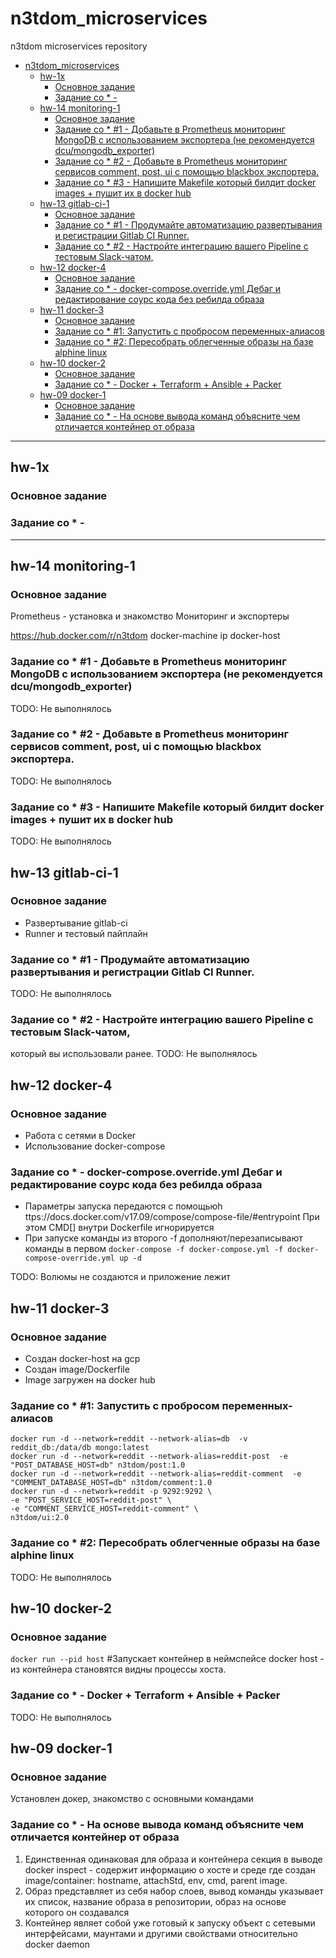 # n3tdom_microservices
n3tdom microservices repository

- [n3tdom_microservices](#n3tdom_microservices)
  - [hw-1x](#hw-1x)
    - [Основное задание](#Основное-задание)
    - [Задание со * -](#Задание-со---)
  - [hw-14 monitoring-1](#hw-14-monitoring-1)
    - [Основное задание](#Основное-задание-1)
    - [Задание со * #1 - Добавьте в Prometheus мониторинг MongoDB с использованием экспортера (не рекомендуется dcu/mongodb_exporter)](#Задание-со--1---Добавьте-в-prometheus-мониторинг-mongodb-с-использованием-экспортера-не-рекомендуется-dcumongodb_exporter)
    - [Задание со * #2 - Добавьте в Prometheus мониторинг сервисов comment, post, ui с помощью blackbox экспортера.](#Задание-со--2---Добавьте-в-prometheus-мониторинг-сервисов-comment-post-ui-с-помощью-blackbox-экспортера)
    - [Задание со * #3 - Напишите Makefile который билдит docker images + пушит их в docker hub](#Задание-со--3---Напишите-makefile-который-билдит-docker-images--пушит-их-в-docker-hub)
  - [hw-13 gitlab-ci-1](#hw-13-gitlab-ci-1)
    - [Основное задание](#Основное-задание-2)
    - [Задание со * #1 - Продумайте автоматизацию развертывания и регистрации Gitlab CI Runner.](#Задание-со--1---Продумайте-автоматизацию-развертывания-и-регистрации-gitlab-ci-runner)
    - [Задание со * #2 - Настройте интеграцию вашего Pipeline с тестовым Slack-чатом,](#Задание-со--2---Настройте-интеграцию-вашего-pipeline-с-тестовым-slack-чатом)
  - [hw-12 docker-4](#hw-12-docker-4)
    - [Основное задание](#Основное-задание-3)
    - [Задание со * - docker-compose.override.yml Дебаг и редактирование соурс кода без ребилда образа](#Задание-со----docker-composeoverrideyml-Дебаг-и-редактирование-соурс-кода-без-ребилда-образа)
  - [hw-11 docker-3](#hw-11-docker-3)
    - [Основное задание](#Основное-задание-4)
    - [Задание со * #1: Запустить с пробросом переменных-алиасов](#Задание-со--1-Запустить-с-пробросом-переменных-алиасов)
    - [Задание со * #2: Пересобрать облегченные образы на базе alphine linux](#Задание-со--2-Пересобрать-облегченные-образы-на-базе-alphine-linux)
  - [hw-10 docker-2](#hw-10-docker-2)
    - [Основное задание](#Основное-задание-5)
    - [Задание со * - Docker + Terraform + Ansible + Packer](#Задание-со----docker--terraform--ansible--packer)
  - [hw-09 docker-1](#hw-09-docker-1)
    - [Основное задание](#Основное-задание-6)
    - [Задание со * - На основе вывода команд объясните чем отличается контейнер от образа](#Задание-со----На-основе-вывода-команд-объясните-чем-отличается-контейнер-от-образа)

---
## hw-1x
### Основное задание
### Задание со * -
---

## hw-14 monitoring-1
### Основное задание
Prometheus - установка и знакомство
Мониторинг и экспортеры

https://hub.docker.com/r/n3tdom
docker-machine ip docker-host

### Задание со * #1 - Добавьте в Prometheus мониторинг MongoDB с использованием экспортера (не рекомендуется dcu/mongodb_exporter)
TODO: Не выполнялось

### Задание со * #2 - Добавьте в Prometheus мониторинг сервисов comment, post, ui с помощью blackbox экспортера.
TODO: Не выполнялось

### Задание со * #3 -  Напишите Makefile который билдит docker images + пушит их в docker hub
TODO: Не выполнялось

## hw-13 gitlab-ci-1
### Основное задание
- Развертывание gitlab-ci
- Runner и тестовый пайплайн

### Задание со * #1 - Продумайте автоматизацию развертывания и регистрации Gitlab CI Runner.
TODO: Не выполнялось

### Задание со * #2 - Настройте интеграцию вашего Pipeline с тестовым Slack-чатом,
который вы использовали ранее.
TODO: Не выполнялось

## hw-12 docker-4
### Основное задание
- Работа с сетями в Docker
- Использование docker-compose

### Задание со * - docker-compose.override.yml Дебаг и редактирование соурс кода без ребилда образа
- Параметры запуска передаются с помощьюh ttps://docs.docker.com/v17.09/compose/compose-file/#entrypoint При этом CMD[] внутри Dockerfile игнорируется
- При запуске команды из второго -f дополняют/перезаписывают команды в первом
```docker-compose -f docker-compose.yml -f docker-compose-override.yml up -d```

TODO: Волюмы не создаются и приложение лежит

## hw-11 docker-3
### Основное задание
- Создан docker-host на gcp
- Создан image/Dockerfile
- Image загружен на docker hub

### Задание со * #1: Запустить с пробросом переменных-алиасов
```
docker run -d --network=reddit --network-alias=db  -v reddit_db:/data/db mongo:latest
docker run -d --network=reddit --network-alias=reddit-post  -e "POST_DATABASE_HOST=db" n3tdom/post:1.0
docker run -d --network=reddit --network-alias=reddit-comment  -e "COMMENT_DATABASE_HOST=db" n3tdom/comment:1.0
docker run -d --network=reddit -p 9292:9292 \
-e "POST_SERVICE_HOST=reddit-post" \
-e "COMMENT_SERVICE_HOST=reddit-comment" \
n3tdom/ui:2.0
```

### Задание со * #2: Пересобрать облегченные образы на базе alphine linux
TODO: Не выполнялось

## hw-10 docker-2
### Основное задание
```docker run --pid host``` #Запускает контейнер в неймспейсе docker host - из контейнера становятся видны процессы хоста.

### Задание со * - Docker + Terraform + Ansible + Packer
TODO: Не выполнялось

## hw-09 docker-1
### Основное задание
Установлен докер, знакомство с основными командами

### Задание со * - На основе вывода команд объясните чем отличается контейнер от образа

1. Единственная одинаковая для образа и контейнера секция в выводе docker inspect - содержит информацию о хосте и среде где создан image/container: hostname, attachStd, env, cmd, parent image.
2. Образ представляет из себя набор слоев, вывод команды указывает их список, название образа в репозитории, образ на основе которого он создавался
3. Контейнер являет собой уже готовый к запуску объект с сетевыми интерфейсами, маунтами и другими свойствами относительно docker daemon
